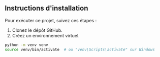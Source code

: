 ## Instructions d'installation

Pour exécuter ce projet, suivez ces étapes :

1. Clonez le dépôt GitHub.
2. Créez un environnement virtuel.

```bash
python -m venv venv
source venv/bin/activate  # ou "venv\Scripts\activate" sur Windows


